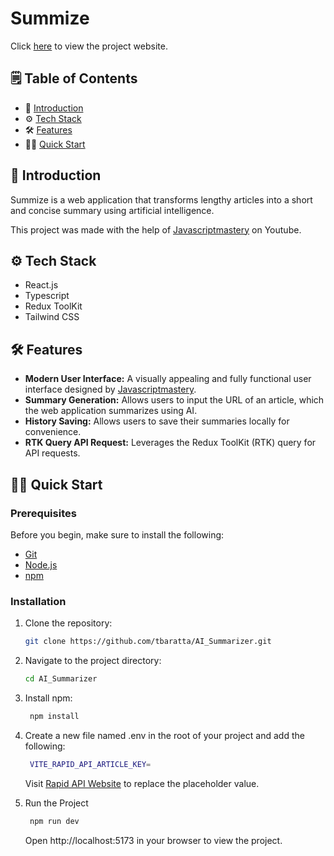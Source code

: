 # Summize

Click [here](https://prismatic-pavlova-22cb2c.netlify.app/) to view the project website.

## 🗒️ Table of Contents

- 🤖 [Introduction](#introduction)
- ⚙️ [Tech Stack](#tech-stack)
- 🛠️ [Features](#features)
- 🏃‍♂️ [Quick Start](#quick-start)

## 🤖 Introduction <a name="introduction"></a>

Summize is a web application that transforms lengthy articles into a short and concise summary using artificial intelligence.

This project was made with the help of [Javascriptmastery](https://www.youtube.com/@javascriptmastery) on Youtube.

## ⚙️ Tech Stack <a name="tech-stack"></a>

- React.js
- Typescript
- Redux ToolKit
- Tailwind CSS

## 🛠️ Features <a name="features"></a>

- **Modern User Interface:** A visually appealing and fully functional user interface designed by [Javascriptmastery](https://www.youtube.com/@javascriptmastery).
- **Summary Generation:** Allows users to input the URL of an article, which the web application summarizes using AI.
- **History Saving:** Allows users to save their summaries locally for convenience.
- **RTK Query API Request:** Leverages the Redux ToolKit (RTK) query for API requests.

## 🏃‍♂️ Quick Start <a name="quick-start"></a>

### Prerequisites <a name="prerequisites"></a>

Before you begin, make sure to install the following:

- [Git](https://git-scm.com/)
- [Node.js](https://nodejs.org/en)
- [npm](https://www.npmjs.com/)

### Installation <a name="installation"></a>

1. Clone the repository:

    ```bash
    git clone https://github.com/tbaratta/AI_Summarizer.git
    ```

2. Navigate to the project directory:

    ```bash
    cd AI_Summarizer
    ```

3. Install npm:
   ```bash
    npm install
    ```
4. Create a new file named .env in the root of your project and add the following:
   ```bash
    VITE_RAPID_API_ARTICLE_KEY=
    ```
   Visit [Rapid API Website](https://rapidapi.com/restyler/api/article-extractor-and-summarizer?utm_source=youtube.com%2FJavaScriptMastery&utm_medium=referral&utm_campaign=DevRel) to replace the placeholder value.

5. Run the Project
   ```bash
    npm run dev
    ```
   Open http://localhost:5173 in your browser to view the project.
   
